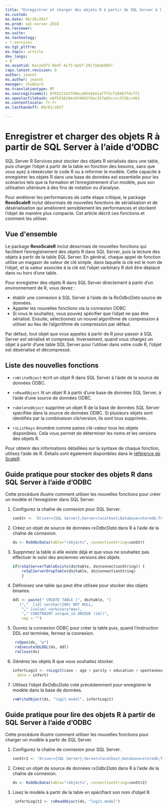 ```yaml
---
title: "Enregistrer et charger des objets R à partir de SQL Server à l’aide de ODBC | Documents Microsoft"
ms.custom: 
ms.date: 08/20/2017
ms.prod: sql-server-2016
ms.reviewer: 
ms.suite: 
ms.technology:
- r-services
ms.tgt_pltfrm: 
ms.topic: article
dev_langs:
- R
ms.assetid: 6ac2e971-6b4f-4c73-ba57-29c716abd057
caps.latest.revision: 8
author: jeannt
ms.author: jeannt
manager: jhubbard
ms.translationtype: MT
ms.sourcegitcommit: 876522142756bca05416a1afff3cf10467f4c7f1
ms.openlocfilehash: e0fb31629dc6fd691fdac257a65cccc3728cc403
ms.contentlocale: fr-fr
ms.lasthandoff: 09/01/2017

---
```

# <a name="save-and-load-r-objects-from-sql-server-using-odbc"></a>Enregistrer et charger des objets R à partir de SQL Server à l’aide d’ODBC

SQL Server R Services peut stocker des objets R sérialisés dans une table, puis charger l’objet à partir de la table en fonction des besoins, sans que vous ayez à réexécuter le code R ou à reformer le modèle. Cette capacité à enregistrer les objets R dans une base de données est essentielle pour les scénarios tels que la formation et l’enregistrement d’un modèle, puis son utilisation ultérieure à des fins de notation ou d’analyse.

Pour améliorer les performances de cette étape critique, le package **RevoScaleR** inclut désormais de nouvelles fonctions de sérialisation et de désérialisation qui améliorent sensiblement les performances et stockent l’objet de manière plus compacte. Cet article décrit ces fonctions et comment les utiliser.

## <a name="overview"></a>Vue d'ensemble

Le package **RevoScaleR** inclut désormais de nouvelles fonctions qui facilitent l’enregistrement des objets R dans SQL Server, puis la lecture des objets à partir de la table SQL Server. En général, chaque appel de fonction utilise un magasin de valeur de clé simple, dans laquelle la clé est le nom de l’objet, et la valeur associée à la clé est l’objet varbinary R doit être déplacé dans ou hors d’une table.

Pour enregistrer des objets R dans SQL Server directement à partir d’un environnement de R, vous devez :

+ établir une connexion à SQL Server à l’aide de la *RxOdbcData* source de données.
+ Appeler les nouvelles fonctions via la connexion ODBC
+ Si vous le souhaitez, vous pouvez spécifier que l’objet ne pas être sérialisé. Ensuite, sélectionnez un nouvel algorithme de compression à utiliser au lieu de l’algorithme de compression par défaut.

Par défaut, tout objet que vous appelez à partir de R pour passer à SQL Server est sérialisé et compressé. Inversement, quand vous chargez un objet à partir d’une table SQL Server pour l’utiliser dans votre code R, l’objet est désérialisé et décompressé.

## <a name="list-of-new-functions"></a>Liste des nouvelles fonctions

- `rxWriteObject` écrit un objet R dans SQL Server à l’aide de la source de données ODBC.

- `rxReadObject` lit un objet R à partir d’une base de données SQL Server, à l’aide d’une source de données ODBC.

- `rxDeleteObject` supprime un objet R de la base de données SQL Server spécifiée dans la source de données ODBC. Si plusieurs objets sont identifiés par la combinaison clé/version, ils sont tous supprimés.

- `rxListKeys` énumère comme paires clé-valeur tous les objets disponibles. Cela vous permet de déterminer les noms et les versions des objets R.

Pour obtenir des informations détaillées sur la syntaxe de chaque fonction, utilisez l’aide de R. Détails sont également disponibles dans le [référence de ScaleR](https://docs.microsoft.com/r-server/r-reference/revoscaler/revoscaler).

## <a name="how-to-store-r-objects-in-sql-server-using-odbc"></a>Guide pratique pour stocker des objets R dans SQL Server à l’aide d’ODBC

Cette procédure illustre comment utiliser les nouvelles fonctions pour créer un modèle et l’enregistrer dans SQL Server.

1. Configurez la chaîne de connexion pour SQL Server.
   ```R
   conStr <- 'Driver={SQL Server};Server=localhost;Database=storedb;Trusted_Connection=true'
   ```
2. Créez un objet de source de données *rxOdbcData* dans R à l’aide de la chaîne de connexion.
   ```R
   ds <- RxOdbcData(table="robjects", connectionString=conStr)
   ```

3. Supprimez la table si elle existe déjà et que vous ne souhaitez pas effectuer le suivi des anciennes versions des objets.

   ```R
   if(rxSqlServerTableExists(ds@table, ds@connectionString)) {
       rxSqlServerDropTable(ds@table, ds@connectionString)
       }
   ```
   
4. Définissez une table qui peut être utilisée pour stocker des objets binaires.

   ```R
   ddl <- paste(" CREATE TABLE [", ds@table, "] 
      (","  [id] varchar(200) NOT NULL,
       "," [value] varbinary(max),
       "," CONSTRAINT unique_id UNIQUE (id))", 
       sep = "") 
   ```
5. Ouvrez la connexion ODBC pour créer la table puis, quand l’instruction DDL est terminée, fermez la connexion.

   ```R
    rxOpen(ds, "w") 
    rxExecuteSQLDDL(ds, ddl) 
    rxClose(ds)
    ```
6. Générez les objets R que vous souhaitez stocker.

   ```R
   infertLogit <- rxLogit(case ~ age + parity + education + spontaneous + induced, 
     data = infert)
   ```
6. Utilisez l’objet *RxOdbcData* créé précédemment pour enregistrer le modèle dans la base de données.

   ```R
   rxWriteObject(ds, "logit.model", infertLogit)
   ```

## <a name="how-to-read-r-objects-from-sql-server-using-odbc"></a>Guide pratique pour lire des objets R à partir de SQL Server à l’aide d’ODBC

Cette procédure illustre comment utiliser les nouvelles fonctions pour charger un modèle à partir de SQL Server.

1. Configurez la chaîne de connexion pour SQL Server.

   ```R
   conStr2 <- 'Driver={SQL Server};Server=localhost;Database=storedb;Trusted_Connection=true'
   ```
2. Créez un objet de source de données *rxOdbcData* dans R à l’aide de la chaîne de connexion.

   ```R
   ds <- RxOdbcData(table="robjects", connectionString=conStr2)
   ```
3. Lisez le modèle à partir de la table en spécifiant son nom d’objet R.

   ```R
    infertLogit2 <- rxReadObject(ds, "logit.model")
   ```

